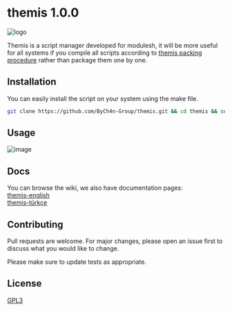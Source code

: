 # themis 1.0.0

![logo](https://user-images.githubusercontent.com/54551308/124690597-1e2adc80-dee3-11eb-97b7-06b35baf862c.png)

Themis is a script manager developed for modulesh, it will be more useful for all systems if you compile all scripts according to [themis packing procedure](https://bych4n-group.github.io/documents/themis/en.html) rather than package them one by one.

## Installation

You can easily install the script on your system using the make file.

```bash
git clone https://github.com/ByCh4n-Group/themis.git && cd themis && sudo make install
```

## Usage

![image](https://user-images.githubusercontent.com/54551308/124690481-f2a7f200-dee2-11eb-8202-32116beb3639.png)

## Docs

You can browse the wiki, we also have documentation pages:
<br>
[themis-english](https://bych4n-group.github.io/documents/themis/en.html)
<br>
[themis-türkçe](https://bych4n-group.github.io/documents/themis/tr.html)

## Contributing
Pull requests are welcome. For major changes, please open an issue first to discuss what you would like to change.

Please make sure to update tests as appropriate.

## License
[GPL3](https://choosealicense.com/licenses/gpl-3.0/)
